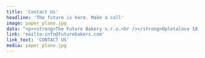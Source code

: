 ```yaml
---
title: 'Contact Us'
headline: 'The future is here. Make a call'
image: paper_plane.jpg
data: "<p><strong>The Future Bakery s.r.o.<br /></strong>Opletalova 1013/59, Nov&eacute; Mesto<br />110 00 Praha 1<br />IC: 24168858 DIC: CZ24168858</p>\r\n<p><strong>M&aacute;te z&aacute;jem se na cokoliv zeptat?</strong><br />Nev&aacute;hejte a kontaktujte n&aacute;s.</p>\r\n<p><strong>Tel:</strong>&nbsp;+420 602 278 974<br />info@futurebakery.cz</p>"
link: 'mailto:info@futurebakers.com'
link_text: 'CONTACT US'
media: paper_plane.jpg
---
```


